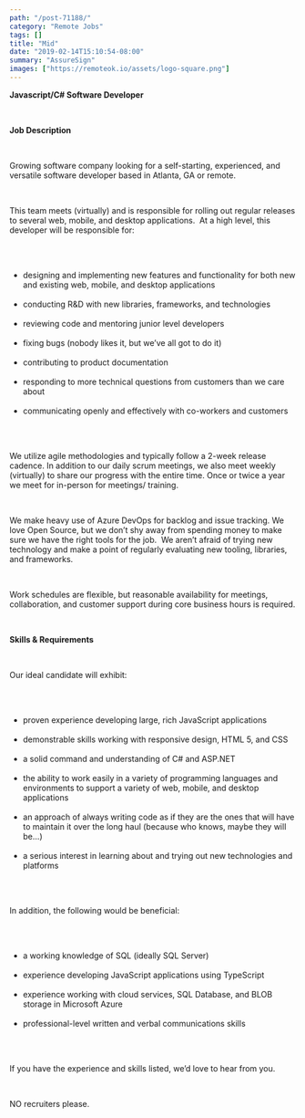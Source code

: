 ```yaml
---
path: "/post-71188/"
category: "Remote Jobs"
tags: []
title: "Mid"
date: "2019-02-14T15:10:54-08:00"
summary: "AssureSign"
images: ["https://remoteok.io/assets/logo-square.png"]
---
```


<p><strong>Javascript/C# Software Developer</strong></p><br /><p><strong>Job Description</strong></p><br /><p>Growing software company looking for a self-starting, experienced, and versatile software developer based in Atlanta, GA or remote.</p><br /><p>This team meets (virtually) and is responsible for rolling out regular releases to several web, mobile, and desktop applications.&nbsp; At a high level, this developer will be responsible for:</p><br /><ul><br /><li>designing and implementing new features and functionality for both new and existing web, mobile, and desktop applications</li><br /><li>conducting R&amp;D with new libraries, frameworks, and technologies</li><br /><li>reviewing code and mentoring junior level developers</li><br /><li>fixing bugs (nobody likes it, but we&rsquo;ve all got to do it)</li><br /><li>contributing to product documentation</li><br /><li>responding to more technical questions from customers than we care about</li><br /><li>communicating openly and effectively with co-workers and customers</li><br /></ul><br /><p>We utilize agile methodologies and typically follow a 2-week release cadence. In addition to our daily scrum meetings, we also meet weekly (virtually) to share our progress with the entire time. Once or twice a year we meet for in-person for meetings/ training.</p><br /><p>We make heavy use of&nbsp;Azure DevOps for backlog and issue tracking. We love Open Source, but we don&rsquo;t shy away from spending money to make sure we have the right tools for the job.&nbsp; We aren&rsquo;t afraid of trying new technology and make a point of regularly evaluating new tooling, libraries, and frameworks.&nbsp;</p><br /><p>Work schedules are flexible, but reasonable availability for meetings, collaboration, and customer support during core business hours is required.</p><br /><p><strong>Skills &amp; Requirements</strong></p><br /><p>Our ideal candidate will exhibit:</p><br /><ul><br /><li>proven experience developing large, rich JavaScript applications</li><br /><li>demonstrable skills working with responsive design, HTML 5, and CSS</li><br /><li>a solid command and understanding of C# and ASP.NET</li><br /><li>the ability to work easily in a variety of programming languages and environments to support a variety of web, mobile, and desktop applications</li><br /><li>an approach of always writing code as if they are the ones that will have to maintain it over the long haul (because who knows, maybe they will be&hellip;)</li><br /><li>a serious interest in learning about and trying out new technologies and platforms</li><br /></ul><br /><p>In addition, the following would be beneficial:</p><br /><ul><br /><li>a working knowledge of SQL (ideally SQL Server)</li><br /><li>experience developing JavaScript applications using TypeScript</li><br /><li>experience working with cloud services, SQL Database, and BLOB storage in Microsoft Azure</li><br /><li>professional-level written and verbal communications skills</li><br /></ul><br /><p>If you have the experience and skills listed, we&rsquo;d love to hear from you.</p><br /><p>NO recruiters please.</p>
